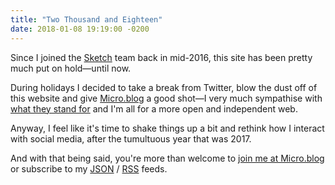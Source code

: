 ```yaml
---
title: "Two Thousand and Eighteen"
date: 2018-01-08 19:19:00 -0200
---
```


Since I joined the [Sketch](https://sketchapp.com/) team back in mid-2016, this site has been pretty much put on hold—until now.

During holidays I decided to take a break from Twitter, blow the dust off of this website and give [Micro.blog](https://micro.blog/) a good shot—I very much sympathise with [what they stand for](http://help.micro.blog/2015/why-i-created-this/) and I'm all for a more open and independent web.

Anyway, I feel like it's time to shake things up a bit and rethink how I interact with social media, after the tumultuous year that was 2017.

And with that being said, you're more than welcome to [join me at Micro.blog](https://micro.blog/mmarfil) or subscribe to my [JSON](https://mmarfil.com/feed.json) / [RSS](https://mmarfil.com/feed.xml) feeds.
